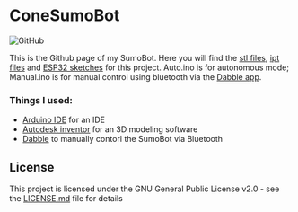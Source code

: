 # ConeSumoBot
![GitHub](https://img.shields.io/github/license/beluguy/Cone-Sumo-Bot)

This is the Github page of my SumoBot. Here you will find the [stl files](https://github.com/Beluguy/Cone-Sumo-Bot/tree/main/print%20ready%20(stl)), [ipt files](https://github.com/Beluguy/Cone-Sumo-Bot/tree/main/3D%20models) and [ESP32 sketches](https://github.com/Beluguy/Cone-Sumo-Bot/tree/main/ESP32%20sketches) for this project. Auto.ino is for autonomous mode; Manual.ino is for manual control using bluetooth via the [Dabble app](https://thestempedia.com/product/dabble/). 



### Things I used:

* [Arduino IDE](https://www.arduino.cc/en/software#download) for an IDE
* [Autodesk inventor](https://www.autodesk.com/products/inventor) for an 3D modeling software
* [Dabble](https://thestempedia.com/product/dabble/) to manually contorl the SumoBot via Bluetooth

## License

This project is licensed under the GNU General Public License v2.0 - see the [LICENSE.md](LICENSE.md) file for details

